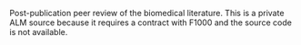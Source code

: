 Post-publication peer review of the biomedical literature. This is a private ALM source because it requires a contract with F1000 and the source code is not available.
